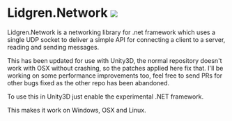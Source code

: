 # Lidgren.Network ![](https://api.travis-ci.org/RevoluPowered/lidgren-network-gen3.svg?branch=master)
Lidgren.Network is a networking library for .net framework which uses a single UDP socket to deliver a simple API for connecting a client to a server, reading and sending messages.

This has been updated for use with Unity3D, the normal repository doesn't work with OSX without crashing, so the patches applied here fix that.
I'll be working on some performance improvements too, feel free to send PRs for other bugs fixed as the other repo has been abandoned.

To use this in Unity3D just enable the experimental .NET framework.

This makes it work on Windows, OSX and Linux.